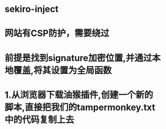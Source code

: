 # sekiro-inject
# 网站有CSP防护，需要绕过
# 前提是找到signature加密位置,并通过本地覆盖,将其设置为全局函数
# 1.从浏览器下载油猴插件,创建一个新的脚本,直接把我们的tampermonkey.txt中的代码复制上去
